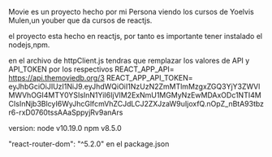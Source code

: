 Movie es un proyecto hecho por mi Persona viendo los cursos de Yoelvis Mulen,un youber que da cursos de reactjs.

el proyecto esta hecho en reactjs, por tanto es importante tener instalado el nodejs,npm.

en el archivo de httpClient.js tendras que remplazar los valores de API y API_TOKEN por los respectivos REACT_APP_API= https://api.themoviedb.org/3
REACT_APP_API_TOKEN= eyJhbGciOiJIUzI1NiJ9.eyJhdWQiOiI1NzUzN2ZmMTlmMzgxZGQ3YjY3ZWVlMWVhOGI4MTY0YSIsInN1YiI6IjVlM2ExNmU1MGMyNzEwMDAxODc1NTI4MCIsInNjb3BlcyI6WyJhcGlfcmVhZCJdLCJ2ZXJzaW9uIjoxfQ.nOpZ_nBtA93tbzr6-rxD0760tssAAaSppyjRv9anArs

version:
node v10.19.0
npm v8.5.0

 "react-router-dom": "^5.2.0" en  el package.json
 
